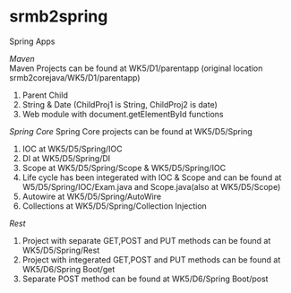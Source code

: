 # srmb2spring
 Spring Apps

*Maven*<br>
Maven Projects can be found at WK5/D1/parentapp (original location srmb2corejava/WK5/D1/parentapp)
1) Parent Child
2) String & Date (ChildProj1 is String, ChildProj2 is date)
3) Web module with document.getElementById functions 

*Spring Core*
Spring Core projects can be found at WK5/D5/Spring
1) IOC at WK5/D5/Spring/IOC
2) DI at WK5/D5/Spring/DI
3) Scope at WK5/D5/Spring/Scope & WK5/D5/Spring/IOC
4) Life cycle has been integerated with IOC & Scope and can be found at W5/D5/Spring/IOC/Exam.java and Scope.java(also at WK5/D5/Scope)
5) Autowire at WK5/D5/Spring/AutoWire
6) Collections at WK5/D5/Spring/Collection Injection

*Rest*
1) Project with separate GET,POST and PUT methods can be found at WK5/D5/Spring/Rest
2) Project with integerated GET,POST and PUT methods can be found at WK5/D6/Spring Boot/get
3) Separate POST method can be found at WK5/D6/Spring Boot/post
